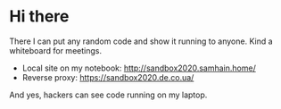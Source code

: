 Hi there
========

There I can put any random code and show it running to anyone.
Kind a whiteboard for meetings.

 - Local site on my notebook: http://sandbox2020.samhain.home/
 - Reverse proxy: https://sandbox2020.de.co.ua/

And yes, hackers can see code running on my laptop.
